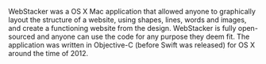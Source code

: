 WebStacker was a OS X Mac application that allowed anyone to graphically layout the structure of a website, using shapes, lines, words and images, and create a functioning website from the design.
WebStacker is fully open-sourced and anyone can use the code for any purpose they deem fit. The application was written in Objective-C (before Swift was released) for OS X around the time of 2012.
